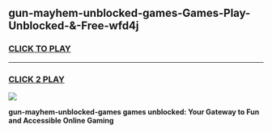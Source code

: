 
## gun-mayhem-unblocked-games-Games-Play-Unblocked-&-Free-wfd4j
<h3>
<a href="https://premium76.site?title=gun-mayhem-unblocked-games&ref=24A">CLICK TO PLAY</a></h3>
<hr>

<h3>
<a href="https://premium76.site?title=gun-mayhem-unblocked-games&ref=24A">CLICK 2 PLAY</a>
  
</h3>

<a href="https://premium76.site?title=gun-mayhem-unblocked-games&ref=24A"><img src="https://clearcache.store/games.png"></a>


**gun-mayhem-unblocked-games games unblocked: Your Gateway to Fun and Accessible Online Gaming**
